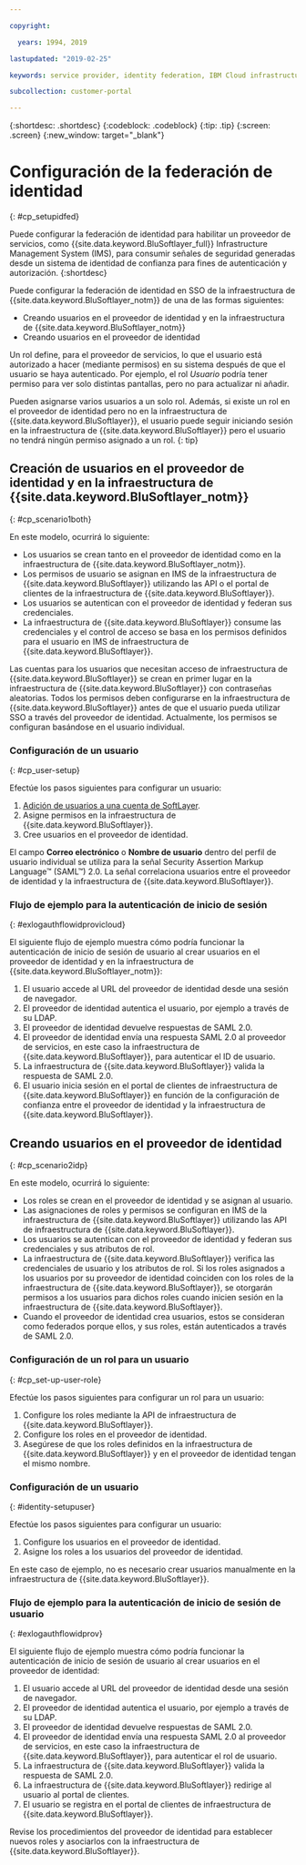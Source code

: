 ```yaml
---

copyright:

  years: 1994, 2019

lastupdated: "2019-02-25"

keywords: service provider, identity federation, IBM Cloud infrastructure SSO

subcollection: customer-portal 

---
```


{:shortdesc: .shortdesc}
{:codeblock: .codeblock}
{:tip: .tip}
{:screen: .screen}
{:new_window: target="_blank"}

# Configuración de la federación de identidad
{: #cp_setupidfed}

Puede configurar la federación de identidad para habilitar un proveedor de servicios, como {{site.data.keyword.BluSoftlayer_full}} Infrastructure Management System (IMS), para consumir señales de seguridad generadas desde un sistema de identidad de confianza para fines de autenticación y autorización.
{:shortdesc}

Puede configurar la federación de identidad en SSO de la infraestructura de {{site.data.keyword.BluSoftlayer_notm}} de una de las formas siguientes:
* Creando usuarios en el proveedor de identidad y en la infraestructura de {{site.data.keyword.BluSoftlayer_notm}}
* Creando usuarios en el proveedor de identidad

Un rol define, para el proveedor de servicios, lo que el usuario está autorizado a hacer (mediante permisos) en su sistema después de que el usuario se haya autenticado. Por ejemplo, el rol *Usuario* podría tener permiso para ver solo distintas pantallas, pero no para actualizar ni añadir.

Pueden asignarse varios usuarios a un solo rol. Además, si existe un rol en el proveedor de identidad pero no en la infraestructura de {{site.data.keyword.BluSoftlayer}}, el usuario puede seguir iniciando sesión en la infraestructura de {{site.data.keyword.BluSoftlayer}} pero el usuario no tendrá ningún permiso asignado a un rol.
{: tip}


## Creación de usuarios en el proveedor de identidad y en la infraestructura de {{site.data.keyword.BluSoftlayer_notm}}
{: #cp_scenario1both}

En este modelo, ocurrirá lo siguiente:
* Los usuarios se crean tanto en el proveedor de identidad como en la infraestructura de {{site.data.keyword.BluSoftlayer_notm}}.
* Los permisos de usuario se asignan en IMS de la infraestructura de {{site.data.keyword.BluSoftlayer}} utilizando las API o el portal de clientes de la infraestructura de {{site.data.keyword.BluSoftlayer}}.
* Los usuarios se autentican con el proveedor de identidad y federan sus credenciales.
* La infraestructura de {{site.data.keyword.BluSoftlayer}} consume las credenciales y el control de acceso se basa en los permisos definidos para el usuario en IMS de infraestructura de {{site.data.keyword.BluSoftlayer}}.

Las cuentas para los usuarios que necesitan acceso de infraestructura de {{site.data.keyword.BluSoftlayer}} se crean en primer lugar en la infraestructura de {{site.data.keyword.BluSoftlayer}} con contraseñas aleatorias. Todos los permisos deben configurarse en la infraestructura de {{site.data.keyword.BluSoftlayer}} antes de que el usuario pueda utilizar SSO a través del proveedor de identidad. Actualmente, los permisos se configuran basándose en el usuario individual.

### Configuración de un usuario
{: #cp_user-setup}

Efectúe los pasos siguientes para configurar un usuario:

1. [Adición de usuarios a una cuenta de SoftLayer](/docs/customer-portal?topic=customer-portal-customerportal_addusertocpacct#customerportal_addusertocpacct).
2. Asigne permisos en la infraestructura de {{site.data.keyword.BluSoftlayer}}.
3. Cree usuarios en el proveedor de identidad.

El campo **Correo electrónico** o **Nombre de usuario** dentro del perfil de usuario individual se utiliza para la señal Security Assertion Markup Language&trade; (SAML&trade;) 2.0. La señal correlaciona usuarios entre el proveedor de identidad y la infraestructura de {{site.data.keyword.BluSoftlayer}}.

### Flujo de ejemplo para la autenticación de inicio de sesión
{: #exlogauthflowidprovicloud}

El siguiente flujo de ejemplo muestra cómo podría funcionar la autenticación de inicio de sesión de usuario al crear usuarios en el proveedor de identidad y en la infraestructura de {{site.data.keyword.BluSoftlayer_notm}}:
1. El usuario accede al URL del proveedor de identidad desde una sesión de navegador.
2. El proveedor de identidad autentica el usuario, por ejemplo a través de su LDAP.
3. El proveedor de identidad devuelve respuestas de SAML 2.0.
4. El proveedor de identidad envía una respuesta SAML 2.0 al proveedor de servicios, en este caso la infraestructura de {{site.data.keyword.BluSoftlayer}}, para autenticar el ID de usuario.
5. La infraestructura de {{site.data.keyword.BluSoftlayer}} valida la respuesta de SAML 2.0.
6. El usuario inicia sesión en el portal de clientes de infraestructura de {{site.data.keyword.BluSoftlayer}} en función de la configuración de confianza entre el proveedor de identidad y la infraestructura de {{site.data.keyword.BluSoftlayer}}.


## Creando usuarios en el proveedor de identidad
{: #cp_scenario2idp}

En este modelo, ocurrirá lo siguiente:
* Los roles se crean en el proveedor de identidad y se asignan al usuario.
* Las asignaciones de roles y permisos se configuran en IMS de la infraestructura de {{site.data.keyword.BluSoftlayer}} utilizando las API de infraestructura de {{site.data.keyword.BluSoftlayer}}.
* Los usuarios se autentican con el proveedor de identidad y federan sus credenciales y sus atributos de rol.
* La infraestructura de {{site.data.keyword.BluSoftlayer}} verifica las credenciales de usuario y los atributos de rol. Si los roles asignados a los usuarios por su proveedor de identidad coinciden con los roles de la infraestructura de {{site.data.keyword.BluSoftlayer}}, se otorgarán permisos a los usuarios para dichos roles cuando inicien sesión en la infraestructura de {{site.data.keyword.BluSoftlayer}}.
* Cuando el proveedor de identidad crea usuarios, estos se consideran como federados porque ellos, y sus roles, están autenticados a través de SAML 2.0.

### Configuración de un rol para un usuario
{: #cp_set-up-user-role}

Efectúe los pasos siguientes para configurar un rol para un usuario:

1. Configure los roles mediante la API de infraestructura de {{site.data.keyword.BluSoftlayer}}.
2. Configure los roles en el proveedor de identidad.
3. Asegúrese de que los roles definidos en la infraestructura de {{site.data.keyword.BluSoftlayer}} y en el proveedor de identidad tengan el mismo nombre.

### Configuración de un usuario
{: #identity-setupuser}

Efectúe los pasos siguientes para configurar un usuario:

1. Configure los usuarios en el proveedor de identidad.
2. Asigne los roles a los usuarios del proveedor de identidad.

En este caso de ejemplo, no es necesario crear usuarios manualmente en la infraestructura de {{site.data.keyword.BluSoftlayer}}.

### Flujo de ejemplo para la autenticación de inicio de sesión de usuario
{: #exlogauthflowidprov}

El siguiente flujo de ejemplo muestra cómo podría funcionar la autenticación de inicio de sesión de usuario al crear usuarios en el proveedor de identidad:
1. El usuario accede al URL del proveedor de identidad desde una sesión de navegador.
2. El proveedor de identidad autentica el usuario, por ejemplo a través de su LDAP.
3. El proveedor de identidad devuelve respuestas de SAML 2.0.
4. El proveedor de identidad envía una respuesta SAML 2.0 al proveedor de servicios, en este caso la infraestructura de {{site.data.keyword.BluSoftlayer}}, para autenticar el rol de usuario.
5. La infraestructura de {{site.data.keyword.BluSoftlayer}} valida la respuesta de SAML 2.0.
6. La infraestructura de {{site.data.keyword.BluSoftlayer}} redirige al usuario al portal de clientes.
7. El usuario se registra en el portal de clientes de infraestructura de {{site.data.keyword.BluSoftlayer}}.

Revise los procedimientos del proveedor de identidad para establecer nuevos roles y asociarlos con la infraestructura de {{site.data.keyword.BluSoftlayer}}.
